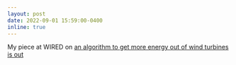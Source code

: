 ```yaml
---
layout: post
date: 2022-09-01 15:59:00-0400
inline: true
---
```


My piece at WIRED on [an algorithm to get more energy out of wind turbines is out](https://www.wired.co.uk/article/wind-turbine-efficiency-algorithm)
